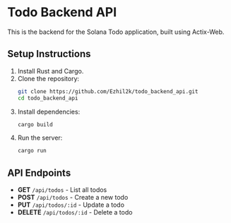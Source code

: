 # Todo Backend API

This is the backend for the Solana Todo application, built using Actix-Web.

## Setup Instructions

1. Install Rust and Cargo.
2. Clone the repository:
   ```sh
   git clone https://github.com/Ezhil2k/todo_backend_api.git
   cd todo_backend_api
   ```
3. Install dependencies:
   ```sh
   cargo build
   ```
4. Run the server:
   ```sh
   cargo run
   ```

## API Endpoints

- **GET** `/api/todos` - List all todos
- **POST** `/api/todos` - Create a new todo
- **PUT** `/api/todos/:id` - Update a todo
- **DELETE** `/api/todos/:id` - Delete a todo

